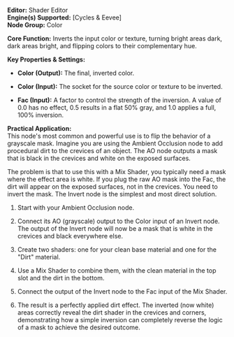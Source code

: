 **Editor:** Shader Editor  
**Engine(s) Supported:** [Cycles & Eevee]  
**Node Group:** Color

**Core Function:** Inverts the input color or texture, turning bright areas dark, dark areas bright, and flipping colors to their complementary hue.

**Key Properties & Settings:**

- **Color (Output):** The final, inverted color.
    
- **Color (Input):** The socket for the source color or texture to be inverted.
    
- **Fac (Input):** A factor to control the strength of the inversion. A value of 0.0 has no effect, 0.5 results in a flat 50% gray, and 1.0 applies a full, 100% inversion.
    

**Practical Application:**  
This node's most common and powerful use is to flip the behavior of a grayscale mask. Imagine you are using the Ambient Occlusion node to add procedural dirt to the crevices of an object. The AO node outputs a mask that is black in the crevices and white on the exposed surfaces.

The problem is that to use this with a Mix Shader, you typically need a mask where the effect area is white. If you plug the raw AO mask into the Fac, the dirt will appear on the exposed surfaces, not in the crevices. You need to invert the mask. The Invert node is the simplest and most direct solution.

1. Start with your Ambient Occlusion node.
    
2. Connect its AO (grayscale) output to the Color input of an Invert node. The output of the Invert node will now be a mask that is white in the crevices and black everywhere else.
    
3. Create two shaders: one for your clean base material and one for the "Dirt" material.
    
4. Use a Mix Shader to combine them, with the clean material in the top slot and the dirt in the bottom.
    
5. Connect the output of the Invert node to the Fac input of the Mix Shader.
    
6. The result is a perfectly applied dirt effect. The inverted (now white) areas correctly reveal the dirt shader in the crevices and corners, demonstrating how a simple inversion can completely reverse the logic of a mask to achieve the desired outcome.